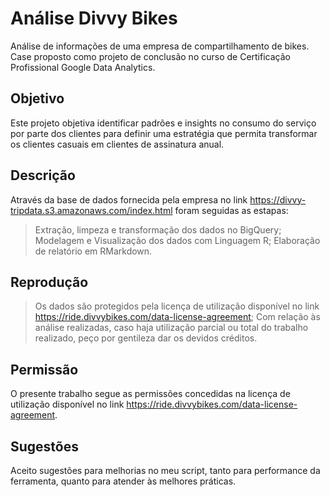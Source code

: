 # Análise Divvy Bikes

Análise de informações de uma empresa de compartilhamento de bikes.
Case proposto como projeto de conclusão no curso de Certificação Profissional Google Data Analytics.

## Objetivo
  Este projeto objetiva identificar padrões e insights no consumo do serviço por parte dos clientes para definir uma estratégia que permita transformar os clientes casuais em clientes de assinatura anual.

## Descrição
  Através da base de dados fornecida pela empresa no link https://divvy-tripdata.s3.amazonaws.com/index.html foram seguidas as estapas:
  > Extração, limpeza e transformação dos dados no BigQuery;
  > Modelagem e Visualização dos dados com Linguagem R;
  > Elaboração de relatório em RMarkdown.
 
 ## Reprodução
  > Os dados são protegidos pela licença de utilização disponível no link https://ride.divvybikes.com/data-license-agreement;
  > Com relação às análise realizadas, caso haja utilização parcial ou total do trabalho realizado, peço por gentileza dar os devidos créditos.
  
 ## Permissão
  O presente trabalho segue as permissões concedidas na licença de utilização disponível no link https://ride.divvybikes.com/data-license-agreement.

## Sugestões
  Aceito sugestões para melhorias no meu script, tanto para performance da ferramenta, quanto para atender às melhores práticas.
